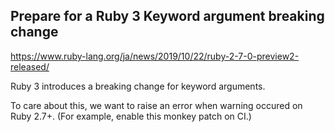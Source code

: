 ## Prepare for a Ruby 3 Keyword argument breaking change

https://www.ruby-lang.org/ja/news/2019/10/22/ruby-2-7-0-preview2-released/

Ruby 3 introduces a breaking change for keyword arguments.

To care about this, we want to raise an error when warning occured on Ruby 2.7+. (For example, enable this monkey patch on CI.)

